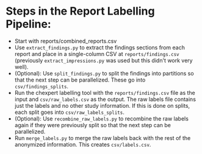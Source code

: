 # Steps in the Report Labelling Pipeline:

- Start with reports/combined_reports.csv
- Use `extract_findings.py` to extract the findings sections from each report
  and place in a single-column CSV at `reports/findings.csv` (previously
  `extract_impressions.py` was used but this didn't work very well).
- (Optional): Use `split_findings.py` to split the findings into partitions so
  that the next step can be parallelized. These go into `csv/findings_splits`.
- Run the chexpert labelling tool with the `reports/findings.csv` file as
  the input and `csv/raw_labels.csv` as the output. The raw labels file contains
  just the labels and no other study information. If this is done on splits, 
  each split goes into `csv/raw_labels_splits`.
- (Optional): Use `recombine_raw_labels.py` to recombine the raw labels again
  if they were previously split so that the next step can be parallelized.
- Run `merge_labels.py` to merge the raw labels back with the rest of the
  anonymized information. This creates `csv/labels.csv`.
